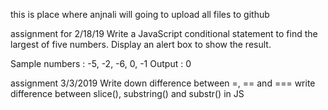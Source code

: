 this is place where anjnali will going to upload all files to github

assignment for 2/18/19
Write a JavaScript conditional statement to find the largest of five numbers. Display an alert box to show the result.

Sample numbers : -5, -2, -6, 0, -1 
Output : 0

assignment 3/3/2019
Write down difference between =, == and ===
write difference between slice(), substring() and substr() in JS
